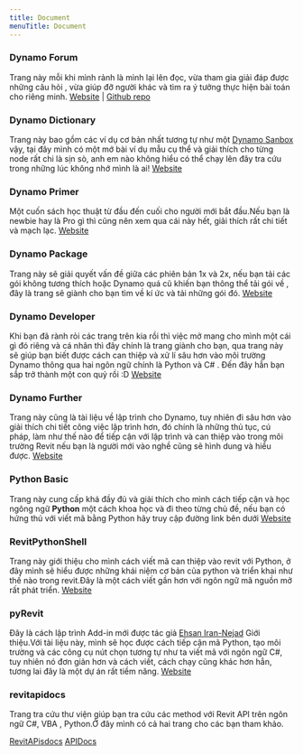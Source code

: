```yaml
---
title: Document
menuTitle: Document
---
```


### Dynamo Forum

Trang này mỗi khi mình rảnh là mình lại lên đọc, vừa tham gia giải đáp được những câu hỏi , vừa giúp đỡ người khác và tìm ra ý tưởng thực hiện bài toán cho riêng minh.
[Website](https://forum.dynamobim.com/) | [Github repo](https://github.com/DynamoDS/Dynamo)

### Dynamo Dictionary

Trang này bao gồm các ví dụ cơ bản nhất tương tự như một [Dynamo Sanbox](https://dynamobim.org/a-new-way-to-get-dynamo-sandbox/) vậy, tại đây mình có một mớ bài ví dụ mẫu cụ thể và giải thích cho từng node rất chi là sịn sò, anh em nào không hiểu có thể chạy lên đây tra cứu trong những lúc không nhớ mình là ai!
[Website](https://dictionary.dynamobim.com/)

### Dynamo Primer

Một cuốn sách học thuật từ đầu đến cuối cho người mới bắt đầu.Nếu bạn là newbie hay là Pro gì thì cũng nên xem qua cái này hết, giải thích rất chi tiết và mạch lạc.
[Website](https://primer.dynamobim.org/) 

### Dynamo Package

Trang này sẽ giải quyết vấn đề giữa các phiên bản 1x và 2x, nếu bạn tải các gói không tương thích hoặc Dynamo quá cũ khiến bạn thông thể tải gói về , đây là trang sẽ giành cho bạn tìm về kí ức và tải những gói đó. 
[Website](https://primer.dynamobim.org/) 

### Dynamo Developer

Khi bạn đã rành rỏi các trang trên kia rồi thì việc mở mang cho mình một cái gì đó riêng và cá nhân thì đây chính là trang giành cho bạn, qua trang này sẽ giúp bạn biết được cách can thiệp và xử lí sâu hơn vào môi trường Dynamo thông qua hai ngôn ngữ chính là Python và C# . Đến đây hẳn bạn sắp trở thành một con quỷ rồi :D 
[Website](https://developer.dynamobim.org/) 

### Dynamo Further 

Trang này cũng là tài liệu về lập trình cho Dynamo, tuy nhiên đi sâu hơn vào giải thích chi tiết công việc lập trình hơn, đó chính là những thủ tục, cú pháp, làm như thế nào để tiếp cận với lập trình và can thiệp vào trong môi trường Revit nếu bạn là người mới vào nghề cũng sẽ hình dung và hiểu được.
[Website](https://dynamopythonprimer.gitbook.io/dynamo-python-primer/) 

### Python Basic
Trang này cung cấp khá đầy đủ và giải thích cho mình cách tiếp cận và học ngông ngữ **Python** một cách khoa học và đi theo từng chủ đề, nếu bạn có hứng thú với viết mã bằng Python hãy truy cập đường link bên dưới
[Website](https://python.swaroopch.com/basics.html)


### RevitPythonShell

Trang này giới thiệu cho mình cách viết mã can thiệp vào revit với Python, ở đây mình sẽ hiểu được những khái niệm cơ bản của python và triển khai như thế nào trong revit.Đây là một cách viết gần hơn với ngôn ngữ mã nguồn mở rất phát triển.
[Website](https://daren-thomas.gitbooks.io/scripting-autodesk-revit-with-revitpythonshell/)

### pyRevit 

Đây là cách lập trình Add-in mới được tác giả [Ehsan Iran-Nejad](https://github.com/eirannejad) Giới thiệu.Với tài liệu này, mình sẽ học được cách tiếp cận mã Python, tạo môi trường và các công cụ nút chọn tương tự như ta viết mã với ngôn ngữ C#, tuy nhiên nó đơn giản hơn và cách viết, cách chạy cũng khác hơn hẳn, tương lai đây là một dự án rất tiềm năng.
[Website](https://pyrevit1.readthedocs.io/en/latest/index.html) 

### revitapidocs

Trang tra cứu thư viện giúp bạn tra cứu các method với Revit API trên ngôn ngữ C#, VBA , Python.Ở đây mình có cả hai trang cho các bạn tham khảo.

[RevitAPisdocs](https://www.revitapidocs.com/) [APIDocs](https://apidocs.co/apps/)